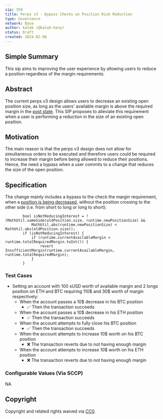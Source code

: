 ```yaml
---
sip: 359
title: Perps v3 - Bypass Checks on Position Risk Reduction 
type: Governance
network: Base
author: kaleb (@kaleb-keny)
status: Draft
created: 2024-02-06
---
```


<!--You can leave these HTML comments in your merged SCCP and delete the visible duplicate text guides, they will not appear and may be helpful to refer to if you edit it again. This is the suggested template for new SCCPs. Note that an SCCP number will be assigned by an editor. When opening a pull request to submit your SCCP, please use an abbreviated title in the filename, `sccp-draft_title_abbrev.md`. The title should be 44 characters or less.-->

## Simple Summary

<!--"If you can't explain it simply, you don't understand it well enough." Provide a simplified and layman-accessible explanation of the SCCP.-->

This sip aims to improving the user experience by allowing users to reduce a position regardless of the margin requirements.

## Abstract

<!--A short (~200 word) description of the variable change proposed.-->

The current perps v3 design allows users to decrease an existing open position size, as long as the users' available margin is above the required margin in the [post state](https://github.com/Synthetixio/synthetix-v3/blob/main/markets/perps-market/contracts/storage/AsyncOrder.sol#L350). This SIP proposes to alleviate this requirement when a user is performing a reduction in the size of an existing open position.


## Motivation

<!--The motivation is critical for SCCPs that want to update variables within Synthetix. It should clearly explain why the existing variable is not incentive aligned. SCCP submissions without sufficient motivation may be rejected outright.-->

The main reason is that the perps v3 design does not allow for simultaneous orders to be executed and therefore users could be required to increase their margin before being allowed to reduce their positions. Hence, the need a bypass when a user commits to a change that reduces the size of the open position.

## Specification

<!--The therefore specification should describe the syntax and semantics of new feature, there are five sections
1. Overview
2. Rationale
3. Technical Specification
4. Test Cases
5. Configurable Values
-->

The change mainly includes a bypass to the check the margin requirement, when a [position is being decreased](https://github.com/Synthetixio/synthetix-v3/blob/main/markets/perps-market/contracts/storage/AsyncOrder.sol#L350), without the position crossing to the other side (i.e. from short to long or long to short):
```
        bool isNotReducingInterest = !(MathUtil.sameSide(oldPosition.size, runtime.newPositionSize) &&
            MathUtil.abs(runtime.newPositionSize) < MathUtil.abs(oldPosition.size));
        if (isNotReducingInterest) {
            if (runtime.currentAvailableMargin < runtime.totalRequiredMargin.toInt()) {
                revert InsufficientMargin(runtime.currentAvailableMargin, runtime.totalRequiredMargin);
            }
        }
```


### Test Cases

<!--Test cases for an implementation are mandatory for SIPs but can be included with the implementation..-->

- Setting an account with 100 sUSD worth of available margin and 2 longs position on ETH and BTC requiring 110$ and 30$ worth of margin respectively:
    - When the account passes a 10$ decrease in his BTC position
        - ✅ Then the transaction succeeds
    - When the account passes a 10$ decrease in his ETH position
        - ✅ Then the transaction succeeds
    - When the account attempts to fully close his BTC position
        - ✅ Then the transaction succeeds
    - When the account attempts to increase 10$ worth on his BTC position
        - ❌ The transaction reverts due to not having enough margin
    - When the account attempts to increase 10$ worth on his ETH position
        - ❌ The transaction reverts due to not having enough margin


### Configurable Values (Via SCCP)

<!--Please list all values configurable via SCCP under this implementation.-->
NA

## Copyright

Copyright and related rights waived via [CC0](https://creativecommons.org/publicdomain/zero/1.0/).
